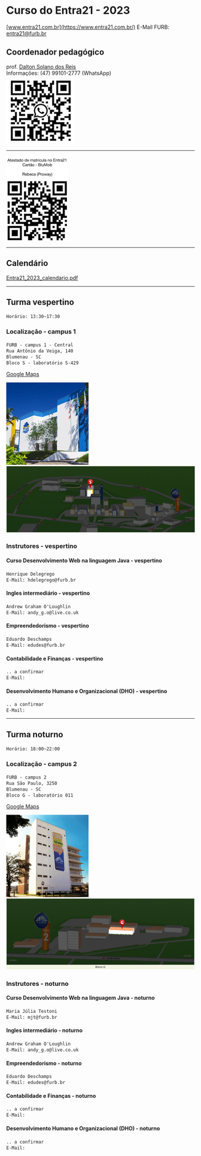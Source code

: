 # Curso do Entra21 - 2023

[www.entra21.com.br](https://www.entra21.com.br/)
E-Mail FURB: <entra21@furb.br>  

## Coordenador pedagógico

prof. [Dalton Solano dos Reis](https://github.com/dalton-reis/dalton-reis "Dalton Solano dos Reis")  
Informações: (47) 99101-2777 (WhatsApp)  
![Dalton Reis WhatsApp](../../img_DaltonReisWhatsApp.png)

----

![RebecaProway_AtestadoPasse](RebecaProway_AtestadoPasse.png)  

----

## Calendário

[Entra21_2023_calendario.pdf](Entra21_2023_calendario.pdf "Entra21_2023_calendario.pdf")  

----

## Turma vespertino

    Horário: 13:30~17:30  

### Localização - campus 1

    FURB - campus 1 - Central  
    Rua Antônio da Veiga, 140  
    Blumenau - SC  
    Bloco S - laboratório S-429  

[Google Maps](https://goo.gl/maps/JHjdgLjRQYB54xne9 "Google Maps")  

![FURB - Campus 1](furbCampus1_fachada.png)  
![Bloco S](furbCampus1_blocoS.png)  

### Instrutores - vespertino

#### Curso Desenvolvimento Web na linguagem Java - vespertino

    Henrique Delegrego
    E-Mail: hdelegrego@furb.br

#### Ingles intermediário - vespertino

    Andrew Graham O'Loughlin
    E-Mail: andy_g.o@live.co.uk

#### Empreendedorismo - vespertino

    Eduardo Deschamps
    E-Mail: edudes@furb.br

#### Contabilidade e Finanças - vespertino

    .. a confirmar
    E-Mail: 

#### Desenvolvimento Humano e Organizacional (DHO) - vespertino

    .. a confirmar
    E-Mail: 

----

## Turma noturno

    Horário: 18:00~22:00  

### Localização - campus 2

    FURB - campus 2  
    Rua São Paulo, 3250  
    Blumenau - SC    
    Bloco G - laboratório 011  

[Google Maps](https://goo.gl/maps/sxaEvXFJuni1LtaPA "Google Maps")

![FURB - Campus 2](furbCampus2_fachada.png)  
![Bloco G](furbCampus2_blocoG.png)  

### Instrutores - noturno

#### Curso Desenvolvimento Web na linguagem Java - noturno

    Maria Júlia Testoni
    E-Mail: mjt@furb.br

#### Ingles intermediário - noturno

    Andrew Graham O'Loughlin
    E-Mail: andy_g.o@live.co.uk

#### Empreendedorismo - noturno

    Eduardo Deschamps
    E-Mail: edudes@furb.br

#### Contabilidade e Finanças - noturno

    .. a confirmar
    E-Mail: 

#### Desenvolvimento Humano e Organizacional (DHO) - noturno

    .. a confirmar
    E-Mail: 
